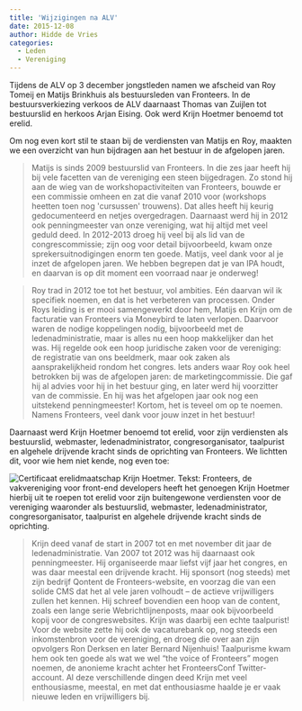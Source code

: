 ```yaml
---
title: 'Wijzigingen na ALV'
date: 2015-12-08
author: Hidde de Vries
categories:
  - Leden
  - Vereniging
---
```


Tijdens de ALV op 3 december jongstleden namen we afscheid van Roy Tomeij en Matijs Brinkhuis als bestuursleden van Fronteers. In de bestuursverkiezing verkoos de ALV daarnaast Thomas van Zuijlen tot bestuurslid en herkoos Arjan Eising. Ook werd Krijn Hoetmer benoemd tot erelid.

Om nog even kort stil te staan bij de verdiensten van Matijs en Roy, maakten we een overzicht van hun bijdragen aan het bestuur in de afgelopen jaren.

> Matijs is sinds 2009 bestuurslid van Fronteers. In die zes jaar heeft hij bij vele facetten van de vereniging een steen bijgedragen. Zo stond hij aan de wieg van de workshopactiviteiten van Fronteers, bouwde er een commissie omheen en zat die vanaf 2010 voor (workshops heetten toen nog 'cursussen' trouwens). Dat alles heeft hij keurig gedocumenteerd en netjes overgedragen. Daarnaast werd hij in 2012 ook penningmeester van onze vereniging, wat hij altijd met veel geduld deed. In 2012-2013 droeg hij veel bij als lid van de congrescommissie; zijn oog voor detail bijvoorbeeld, kwam onze sprekersuitnodigingen enorm ten goede. Matijs, veel dank voor al je inzet de afgelopen jaren. We hebben begrepen dat je van IPA houdt, en daarvan is op dit moment een voorraad naar je onderweg!

> Roy trad in 2012 toe tot het bestuur, vol ambities. Eén daarvan wil ik specifiek noemen, en dat is het verbeteren van processen. Onder Roys leiding is er mooi samengewerkt door hem, Matijs en Krijn om de facturatie van Fronteers via Moneybird te laten verlopen. Daarvoor waren de nodige koppelingen nodig, bijvoorbeeld met de ledenadministratie, maar is alles nu een hoop makkelijker dan het was. Hij regelde ook een hoop juridische zaken voor de vereniging: de registratie van ons beeldmerk, maar ook zaken als aansprakelijkheid rondom het congres. Iets anders waar Roy ook heel betrokken bij was de afgelopen jaren: de marketingcommissie. Die gaf hij al advies voor hij in het bestuur ging, en later werd hij voorzitter van de commissie. En hij was het afgelopen jaar ook nog een uitstekend penningmeester! Kortom, het is teveel om op te noemen. Namens Fronteers, veel dank voor jouw inzet in het bestuur!

Daarnaast werd Krijn Hoetmer benoemd tot erelid, voor zijn verdiensten als bestuurslid, webmaster, ledenadministrator, congresorganisator, taalpurist en algehele drijvende kracht sinds de oprichting van Fronteers. We lichtten dit, voor wie hem niet kende, nog even toe:

![Certificaat erelidmaatschap Krijn Hoetmer. Tekst: Fronteers, de vakvereniging voor front-end developers heeft het genoegen Krijn Hoetmer hierbij uit te roepen tot erelid voor zijn buitengewone verdiensten voor de vereniging waaronder als bestuurslid, webmaster, ledenadministrator, congresorganisator, taalpurist en algehele drijvende kracht sinds de oprichting.](/_img/blog/2015/erelid.png)

> Krijn deed vanaf de start in 2007 tot en met november dit jaar de ledenadministratie. Van 2007 tot 2012 was hij daarnaast ook penningmeester. Hij organiseerde maar liefst vijf jaar het congres, en was daar meestal een drijvende kracht. Hij sponsort (nog steeds) met zijn bedrijf Qontent de Fronteers-website, en voorzag die van een solide CMS dat het al vele jaren volhoudt – de actieve vrijwilligers zullen het kennen. Hij schreef bovendien een hoop van de content, zoals een lange serie Webrichtlijnenposts, maar ook bijvoorbeeld kopij voor de congreswebsites. Krijn was daarbij een echte taalpurist! Voor de website zette hij ook de vacaturebank op, nog steeds een inkomstenbron voor de vereniging, en droeg die over aan zijn opvolgers Ron Derksen en later Bernard Nijenhuis! Taalpurisme kwam hem ook ten goede als wat we wel “the voice of Fronteers” mogen noemen, de anonieme kracht achter het FronteersConf Twitter-account. Al deze verschillende dingen deed Krijn met veel enthousiasme, meestal, en met dat enthousiasme haalde je er vaak nieuwe leden en vrijwilligers bij.
